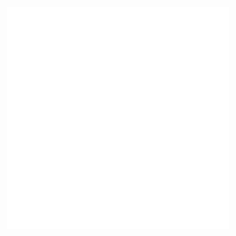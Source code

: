 <p align="center">
  <img src= "https://github.com/DevCheckOG/BlackWell-API-Rewrite/blob/master/assets/logo.png" alt= "logo" style= "width: 400px; height: 400px;"> </img>
</p>
